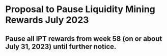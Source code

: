 # Proposal to Pause Liquidity Mining Rewards July 2023

## Pause all IPT rewards from week 58 (on or about July 31, 2023) until further notice.